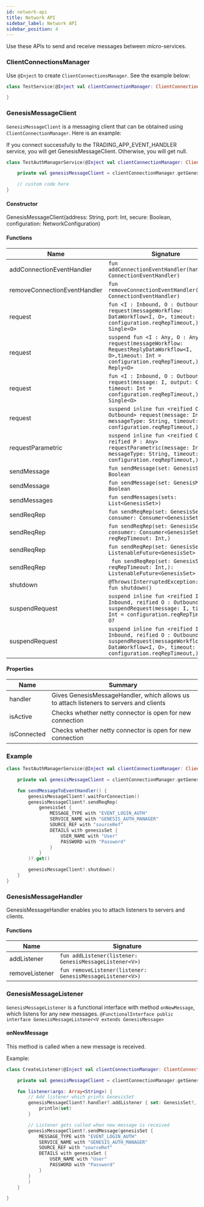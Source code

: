 ```yaml
---
id: network-api
title: Network API
sidebar_label: Network API
sidebar_position: 4
---
```


Use these APIs to send and receive messages between micro-services.

### ClientConnectionsManager

Use `@Inject` to create `ClientConnectionsManager`. See the example below:

```kotlin
class TestService(@Inject val clientConnectionManager: ClientConnectionsManager) {

}
```

### GenesisMessageClient
`GenesisMessageClient` is a messaging client that can be obtained using `ClientConnectionManager`.
Here is an example:


If you connect successfully to the TRADING_APP_EVENT_HANDLER service, you will get GenesisMessageClient. Otherwise, you will get null.


```kotlin
class TestAuthManagerService(@Inject val clientConnectionManager: ClientConnectionsManager) {

    private val genesisMessageClient = clientConnectionManager.getGenesisMessageClient("TRADING_APP_EVENT_HANDLER")

    // custom code here
}
```

#### Constructor

GenesisMessageClient(address: String, port: Int, secure: Boolean, configuration: NetworkConfiguration)

#### Functions

| Name | Signature |
| --- | --- |
| addConnectionEventHandler | `fun addConnectionEventHandler(handler: ConnectionEventHandler)` |
| removeConnectionEventHandler | `fun removeConnectionEventHandler(handler: ConnectionEventHandler)` |
| request | `fun <I : Inbound, O : Outbound> request(messageWorkflow: DataWorkflow<I, O>, timeout: Int = configuration.reqRepTimeout,): Single<O>` |
| request | `suspend fun <I : Any, O : Any> request(messageWorkflow: RequestReplyDataWorkflow<I, O>,timeout: Int = configuration.reqRepTimeout,): Reply<O>` |
| request | `fun <I : Inbound, O : Outbound> request(message: I, output: Class<O>, timeout: Int = configuration.reqRepTimeout,): Single<O>` |
| request | `suspend inline fun <reified O : Outbound> request(message: Inbound, messageType: String, timeout: Int = configuration.reqRepTimeout,): O` |
| requestParametric | `suspend inline fun <reified O, reified P : Any> requestParametric(message: Inbound, messageType: String, timeout: Int = configuration.reqRepTimeout,):` |
| sendMessage | `fun sendMessage(set: GenesisSet): Boolean` |
| sendMessage | `fun sendMessage(set: GenesisMessage): Boolean` |
| sendMessages | `fun sendMessages(sets: List<GenesisSet>)` |
| sendReqRep | `fun sendReqRep(set: GenesisSet, consumer: Consumer<GenesisSet>)` |
| sendReqRep | `fun sendReqRep(set: GenesisSet, consumer: Consumer<GenesisSet>, reqRepTimeout: Int,)` |
| sendReqRep | `fun sendReqRep(set: GenesisSet): ListenableFuture<GenesisSet>` |
| sendReqRep | ` fun sendReqRep(set: GenesisSet, reqRepTimeout: Int,): ListenableFuture<GenesisSet>` |
| shutdown | `@Throws(InterruptedException::class) fun shutdown()` |
| suspendRequest | `suspend inline fun <reified I : Inbound, reified O : Outbound> suspendRequest(message: I, timeout: Int = configuration.reqRepTimeout,): O?` |
| suspendRequest | `suspend inline fun <reified I : Inbound, reified O : Outbound> suspendRequest(messageWorkflow: DataWorkflow<I, O>, timeout: Int = configuration.reqRepTimeout,): O?` |

#### Properties

| Name | Summary |
|---|---|
| handler | Gives GenesisMessageHandler, which allows us to attach listeners to servers and clients |
| isActive | Checks whether netty connector is open for new connection |
| isConnected | Checks whether netty connector is open for new connection |

### Example

```kotlin
class TestAuthManagerService(@Inject val clientConnectionManager: ClientConnectionsManager) {

    private val genesisMessageClient = clientConnectionManager.getGenesisMessageClient("GENESIS_AUTH_MANAGER")

    fun sendMessageToEventHandler() {
        genesisMessageClient?.waitForConnection()
        genesisMessageClient?.sendReqRep(
            genesisSet {
                MESSAGE_TYPE with "EVENT_LOGIN_AUTH"
                SERVICE_NAME with "GENESIS_AUTH_MANAGER"
                SOURCE_REF with "sourceRef"
                DETAILS with genesisSet {
                    USER_NAME with "User"
                    PASSWORD with "Password"
                }
            }
        )?.get()

        genesisMessageClient?.shutdown()
    }
}
```

### GenesisMessageHandler

GenesisMessageHandler enables you to attach listeners to servers and clients.

#### Functions

| Name | Signature |
| --- | --- |
| addListener | `fun addListener(listener: GenesisMessageListener<V>)` |
| removeListener | `fun removeListener(listener: GenesisMessageListener<V>)` |

### GenesisMessageListener

`GenesisMessageListener` is a functional interface with method `onNewMessage`, which listens for any new messages.
`@FunctionalInterface
public interface GenesisMessageListener<V extends GenesisMessage>`

#### onNewMessage

This method is called when a new message is received.

Example:

```kotlin
class CreateListener(@Inject val clientConnectionManager: ClientConnectionsManager) {

    private val genesisMessageClient = clientConnectionManager.getGenesisMessageClient("GENESIS_AUTH_MANAGER")

    fun listener(args: Array<String>) {
        // Add listener which prints GenesisSet
        genesisMessageClient?.handler?.addListener { set: GenesisSet?, channel: GenesisChannel? ->
            println(set)
        }

        // Listener gets called when new message is received
        genesisMessageClient?.sendMessage(genesisSet {
            MESSAGE_TYPE with "EVENT_LOGIN_AUTH"
            SERVICE_NAME with "GENESIS_AUTH_MANAGER"
            SOURCE_REF with "sourceRef"
            DETAILS with genesisSet {
                USER_NAME with "User"
                PASSWORD with "Password"
            }
        }
        )
    }

}
```